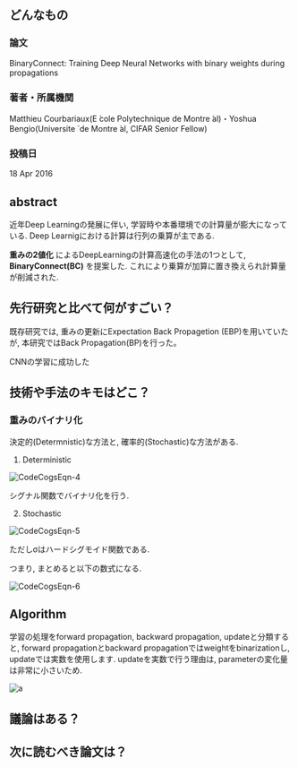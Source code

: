 ## どんなもの

### 論文
BinaryConnect: Training Deep Neural Networks with binary weights during propagations

### 著者・所属機関
Matthieu Courbariaux(E ́cole Polytechnique de Montre ́al)・Yoshua Bengio(Universite ́ de Montre ́al, CIFAR Senior Fellow)


### 投稿日
18 Apr 2016


## abstract
近年Deep Learningの発展に伴い, 学習時や本番環境での計算量が膨大になっている. Deep Learnigにおける計算は行列の乗算が主である.

**重みの2値化** によるDeepLearningの計算高速化の手法の1つとして, **BinaryConnect(BC)** を提案した. これにより乗算が加算に置き換えられ計算量が削減された.


## 先行研究と比べて何がすごい？
既存研究では, 重みの更新にExpectation Back Propagetion (EBP)を用いていたが, 本研究ではBack Propagation(BP)を行った。

CNNの学習に成功した

## 技術や手法のキモはどこ？
### 重みのバイナリ化
決定的(Determnistic)な方法と, 確率的(Stochastic)な方法がある.

1. Deterministic

![CodeCogsEqn-4](https://user-images.githubusercontent.com/57211829/79951430-a0cca500-84b3-11ea-805d-a4053618d1d5.png)

シグナル関数でバイナリ化を行う.

2. Stochastic

![CodeCogsEqn-5](https://user-images.githubusercontent.com/57211829/79951773-47b14100-84b4-11ea-8b3e-12fb33840e04.png)

ただしσはハードシグモイド関数である.

つまり, まとめると以下の数式になる.

![CodeCogsEqn-6](https://user-images.githubusercontent.com/57211829/79952114-df169400-84b4-11ea-8932-ffd71043a977.png)


## Algorithm

学習の処理をforward propagation, backward propagation, updateと分類すると, forward propagationとbackward propagationではweightをbinarizationし, updateでは実数を使用します. updateを実数で行う理由は, parameterの変化量は非常に小さいため.


![a](https://qiita-user-contents.imgix.net/https%3A%2F%2Fqiita-image-store.s3.amazonaws.com%2F0%2F100523%2F88ccb10d-675d-a57e-017d-ef60976f96e3.png?ixlib=rb-1.2.2&auto=format&gif-q=60&q=75&w=1400&fit=max&s=6c01ddfa17abf71cbafb39c4230dda36)






## 議論はある？

## 次に読むべき論文は？
